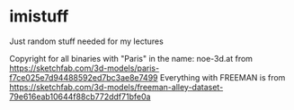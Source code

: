 # imistuff
Just random stuff needed for my lectures

Copyright for all binaries with "Paris" in the name: noe-3d.at from https://sketchfab.com/3d-models/paris-f7ce025e7d94488592ed7bc3ae8e7499
Everything with FREEMAN is from https://sketchfab.com/3d-models/freeman-alley-dataset-79e616eab10644f88cb772ddf71bfe0a
